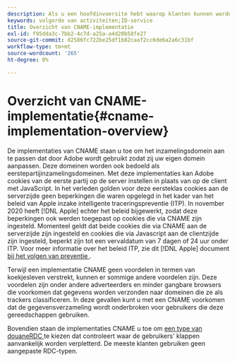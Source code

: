 ```yaml
---
description: Als u een hoofdinvoersite hebt waarop klanten kunnen worden geïdentificeerd voordat ze andere domeinen bezoeken, kan een CNAME het bijhouden van gegevens naar andere domeinen toestaan in browsers die cookies van derden (zoals Safari) niet accepteren.
keywords: volgorde van activiteiten;ID-service
title: Overzicht van CNAME-implementatie
exl-id: f95dda3c-7bb2-4c7d-a25a-a4d20b58fe27
source-git-commit: d2586fc722be25df1b82caaf2cc6de6a2a6c31bf
workflow-type: tm+mt
source-wordcount: '265'
ht-degree: 0%

---
```


# Overzicht van CNAME-implementatie{#cname-implementation-overview}

De implementaties van CNAME staan u toe om het inzamelingsdomein aan te passen dat door Adobe wordt gebruikt zodat zij uw eigen domein aanpassen. Deze domeinen worden ook bedoeld als eerstepartijinzamelingsdomeinen. Met deze implementaties kan Adobe cookies van de eerste partij op de server instellen in plaats van op de client met JavaScript. In het verleden golden voor deze eersteklas cookies aan de serverzijde geen beperkingen die waren opgelegd in het kader van het beleid van Apple inzake intelligente traceringspreventie (ITP). In november 2020 heeft [!DNL Apple] echter het beleid bijgewerkt, zodat deze beperkingen ook werden toegepast op cookies die via CNAME zijn ingesteld. Momenteel geldt dat beide cookies die via CNAME aan de serverzijde zijn ingesteld en cookies die via Javascript aan de clientzijde zijn ingesteld, beperkt zijn tot een vervaldatum van 7 dagen of 24 uur onder ITP. Voor meer informatie over het beleid ITP, zie dit [!DNL Apple] document [ bij het volgen van preventie ](https://webkit.org/tracking-prevention/#intelligent-tracking-prevention-itp).

Terwijl een implementatie CNAME geen voordelen in termen van koekjesleven verstrekt, kunnen er sommige andere voordelen zijn. Deze voordelen zijn onder andere adverteerders en minder gangbare browsers die voorkomen dat gegevens worden verzonden naar domeinen die ze als trackers classificeren. In deze gevallen kunt u met een CNAME voorkomen dat de gegevensverzameling wordt onderbroken voor gebruikers die deze gereedschappen gebruiken.

Bovendien staan de implementaties CNAME u toe om [ een type van douaneRDC ](https://experienceleague.adobe.com/docs/analytics/technotes/rdc/regional-data-collection.html?lang=en) te kiezen dat controleert waar de gebruikers&#39; klappen aanvankelijk worden verpletterd. De meeste klanten gebruiken geen aangepaste RDC-typen.
